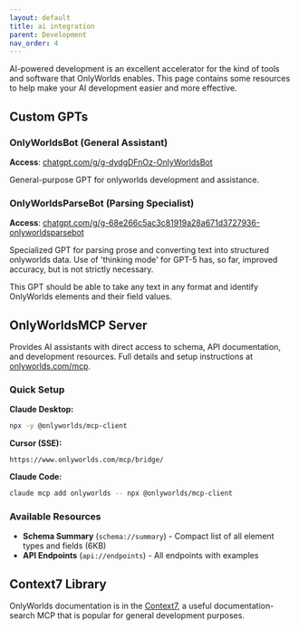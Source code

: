 ```yaml
---
layout: default
title: ai integration
parent: Development
nav_order: 4
---
```


AI-powered development is an excellent accelerator for the kind of tools and software that OnlyWorlds enables. This page contains some resources to help make your AI development easier and more effective.


## Custom GPTs

### OnlyWorldsBot (General Assistant)

**Access**: [chatgpt.com/g/g-dydgDFnOz-OnlyWorldsBot](https://chatgpt.com/g/g-dydgDFnOz-OnlyWorldsBot)

General-purpose GPT for onlyworlds development and assistance.

 
### OnlyWorldsParseBot (Parsing Specialist)

**Access**: [chatgpt.com/g/g-68e266c5ac3c81919a28a671d3727936-onlyworldsparsebot](https://chatgpt.com/g/g-68e266c5ac3c81919a28a671d3727936-onlyworldsparsebot)

Specialized GPT for parsing prose and converting text into structured onlyworlds data.
Use of 'thinking mode' for GPT-5 has, so far, improved accuracy, but is not strictly necessary.

This GPT should be able to take any text in any format and identify OnlyWorlds elements and their field values. 
 
## OnlyWorldsMCP Server

Provides AI assistants with direct access to schema, API documentation, and development resources. Full details and setup instructions at [onlyworlds.com/mcp](https://onlyworlds.com/mcp).

### Quick Setup

**Claude Desktop:**
```bash
npx -y @onlyworlds/mcp-client
```

**Cursor (SSE):**
```
https://www.onlyworlds.com/mcp/bridge/
```

**Claude Code:**
```bash
claude mcp add onlyworlds -- npx @onlyworlds/mcp-client
```

### Available Resources

- **Schema Summary** (`schema://summary`) - Compact list of all element types and fields (6KB)
- **API Endpoints** (`api://endpoints`) - All endpoints with examples

 

## Context7 Library

OnlyWorlds documentation is in the [Context7](https://context7.com/onlyworlds/onlyworlds), a useful documentation-search MCP that is popular for general development purposes.